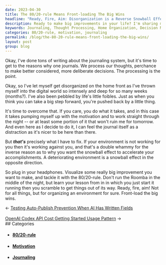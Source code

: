 ```yaml
---
date: 2023-04-30
title: The 80/20-rule Means Front-loading The Big Wins
headline: "Ready, Fire, Aim: Disorganization is a Reverse Snowball Effect"
description: Ready to make big improvements in your life? I'm sharing my experience on how to use the 80/20-rule and front-load the big wins. Learn how to organize your environment and make the most of your time.
keywords: Journaling, Thought Processing, Home Organization, Decision Making, Motivation, Environment, 80/20-rule, Roomba, Big Wins, Front-loading
categories: 80/20-rule, motivation, journaling
permalink: /blog/the-80-20-rule-means-front-loading-the-big-wins/
layout: post
group: blog
---
```



Okay, I've done tons of writing about the journaling system, but it's time to
get to the reasons why one journals. We process our thoughts, perchance to make
better considered, more deliberate decisions. The processing is the point.

Okay, so I've let myself get disorganized on the home front as I've thrown
myself into the digital world so intensely and deep for so many weeks
(months?). I've also been pebbled by life's little foibles. Just as when you
think you can take a big step forward, you're pushed back by a little thing.

It's time to overcome that. If you care, you do what it takes, and in this case
it takes pumping myself up with the motivation and to work straight through the
night -- or at least some portion of it that won't ruin me for tomorrow. And
even here as I decide to do it, I can feel the journal itself as a distraction
as it's nicer to be here than there.

But ***that's*** precisely what I have to fix. If your environment is not
working for you then it's working against you, and that's a double whammy for
the inverse reason as to why you want the snowball effect to accelerate your
accomplishments. A deteriorating environment is a snowball effect in the
opposite direction.

So plug in your headphones. Visualize some really big improvement you want to
make, and tackle it with the 80/20-rule. Don't run the Roomba in the middle of
the night, but learn your lesson from in in which you just start it running
then you scramble to get things out of its way. Ready, fire, aim! Not for all
things, but for organizing an environment for sure. Front-load the big wins.


<div class="arrow-links"><div class="post-nav-prev"><span class="arrow">&larr;&nbsp;</span><a href="/blog/testing-auto-publish-prevention-when-ai-has-written-fields/">Testing Auto-Publish Prevention When AI Has Written Fields</a></div> &nbsp; <div class="post-nav-next"><a href="/blog/openai-codex-api-cost-getting-started-usage-pattern/">OpenAI Codex API Cost Getting Started Usage Pattern</a><span class="arrow">&nbsp;&rarr;</span></div></div>
## Categories

<ul>
<li><h4><a href='/80-20-rule/'>80/20-rule</a></h4></li>
<li><h4><a href='/motivation/'>Motivation</a></h4></li>
<li><h4><a href='/journaling/'>Journaling</a></h4></li></ul>